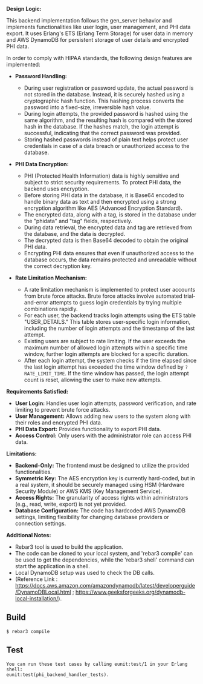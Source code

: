 **Design Logic:**

This backend implementation follows the gen_server behavior and implements functionalities like user login, user management, and PHI data export. It uses Erlang's ETS (Erlang Term Storage) for user data in memory and AWS DynamoDB for persistent storage of user details and encrypted PHI data.

In order to comply with HIPAA standards, the following design features are implemented:

- **Password Handling:**
  - During user registration or password update, the actual password is not stored in the database. Instead, it is securely hashed using a cryptographic hash function. This hashing process converts the password into a fixed-size, irreversible hash value.
  - During login attempts, the provided password is hashed using the same algorithm, and the resulting hash is compared with the stored hash in the database. If the hashes match, the login attempt is successful, indicating that the correct password was provided.
  - Storing hashed passwords instead of plain text helps protect user credentials in case of a data breach or unauthorized access to the database.

- **PHI Data Encryption:**
  - PHI (Protected Health Information) data is highly sensitive and subject to strict security requirements. To protect PHI data, the backend uses encryption.
  - Before storing PHI data in the database, it is Base64 encoded to handle binary data as text and then encrypted using a strong encryption algorithm like AES (Advanced Encryption Standard).
  - The encrypted data, along with a tag, is stored in the database under the "phidata" and "tag" fields, respectively.
  - During data retrieval, the encrypted data and tag are retrieved from the database, and the data is decrypted.
  - The decrypted data is then Base64 decoded to obtain the original PHI data.
  - Encrypting PHI data ensures that even if unauthorized access to the database occurs, the data remains protected and unreadable without the correct decryption key.

- **Rate Limitation Mechanism:**
  - A rate limitation mechanism is implemented to protect user accounts from brute force attacks. Brute force attacks involve automated trial-and-error attempts to guess login credentials by trying multiple combinations rapidly.
  - For each user, the backend tracks login attempts using the ETS table "USER_DETAILS." This table stores user-specific login information, including the number of login attempts and the timestamp of the last attempt.
  - Existing users are subject to rate limiting. If the user exceeds the maximum number of allowed login attempts within a specific time window, further login attempts are blocked for a specific duration.
  - After each login attempt, the system checks if the time elapsed since the last login attempt has exceeded the time window defined by `?RATE_LIMIT_TIME`. If the time window has passed, the login attempt count is reset, allowing the user to make new attempts.

**Requirements Satisfied:**
- **User Login:** Handles user login attempts, password verification, and rate limiting to prevent brute force attacks.
- **User Management:** Allows adding new users to the system along with their roles and encrypted PHI data.
- **PHI Data Export:** Provides functionality to export PHI data.
- **Access Control:** Only users with the administrator role can access PHI data.

**Limitations:**
- **Backend-Only:** The frontend must be designed to utilize the provided functionalities.
- **Symmetric Key:** The AES encryption key is currently hard-coded, but in a real system, it should be securely managed using HSM (Hardware Security Module) or AWS KMS (Key Management Service).
- **Access Rights:** The granularity of access rights within administrators (e.g., read, write, export) is not yet provided.
- **Database Configuration:** The code has hardcoded AWS DynamoDB settings, limiting flexibility for changing database providers or connection settings.

**Additional Notes:**
- Rebar3 tool is used to build the application.
- The code can be cloned to your local system, and 'rebar3 compile' can be used to get the dependencies, while the 'rebar3 shell' command can start the application in a shell.
- Local DynamoDB setup was used to check the DB calls.
- (Reference Link : https://docs.aws.amazon.com/amazondynamodb/latest/developerguide/DynamoDBLocal.html ; https://www.geeksforgeeks.org/dynamodb-local-installation/).

Build
-----

    $ rebar3 compile

Test
-----
    You can run these test cases by calling eunit:test/1 in your Erlang shell:
    eunit:test(phi_backend_handler_tests).

